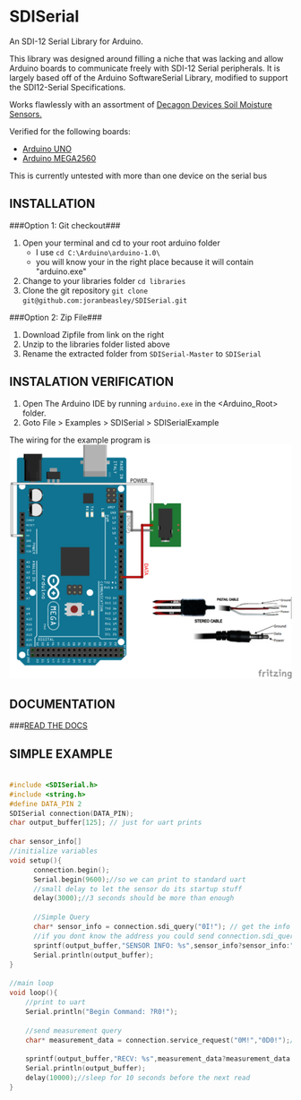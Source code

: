 SDISerial 
=========

An SDI-12 Serial Library for Arduino.

This library was designed around filling a niche that was lacking and allow Arduino boards to communicate freely with SDI-12 Serial peripherals.  It is largely based off of the Arduino SoftwareSerial Library, modified to support the SDI12-Serial Specifications.

Works flawlessly with an assortment of [Decagon Devices Soil Moisture Sensors.](http://www.decagon.com/products/soils/)

Verified for the following boards: 
   - [Arduino UNO](http://arduino.cc/en/Main/arduinoBoardUno)
   - [Arduino MEGA2560](http://arduino.cc/en/Main/ArduinoBoardMega2560)

This is currently untested with more than one device on the serial bus

INSTALLATION
------------
###Option 1: Git checkout###
1. Open your terminal and cd to your root arduino folder
	- I use `cd C:\Arduino\arduino-1.0\`
	- you will know your in the right place because it will contain "arduino.exe"
2. Change to your libraries folder `cd libraries`
3. Clone the git repository `git clone git@github.com:joranbeasley/SDISerial.git`
	
###Option 2: Zip File###
1. Download Zipfile from link on the right
2. Unzip to the libraries folder listed above
3. Rename the extracted folder from `SDISerial-Master` to `SDISerial`
	
INSTALATION VERIFICATION
------------------------
1. Open The Arduino IDE by running `arduino.exe` in the <Arduino_Root> folder.
2. Goto File > Examples > SDISerial > SDISerialExample

The wiring for the example program is 
![Wiring Diagram](examples/ATMEGA_SDI_HOOKUP.png)

DOCUMENTATION
-------------
###[READ THE DOCS](https://dl.dropboxusercontent.com/u/18004504/Arduino/SDISerial/index.html)

SIMPLE EXAMPLE
--------------

```c++

#include <SDISerial.h>
#include <string.h>
#define DATA_PIN 2
SDISerial connection(DATA_PIN);
char output_buffer[125]; // just for uart prints

char sensor_info[]
//initialize variables
void setup(){
      connection.begin();
      Serial.begin(9600);//so we can print to standard uart
      //small delay to let the sensor do its startup stuff
      delay(3000);//3 seconds should be more than enough
	  
	  //Simple Query  
	  char* sensor_info = connection.sdi_query("0I!"); // get the info for the sensor at address 0 
	  //if you dont know the address you could send connection.sdi_query("?I!");
	  sprintf(output_buffer,"SENSOR INFO: %s",sensor_info?sensor_info:"No Response Recieved!!");
      Serial.println(output_buffer);
}

//main loop
void loop(){
    //print to uart
    Serial.println("Begin Command: ?R0!");
    
    //send measurement query 
    char* measurement_data = connection.service_request("0M!","0D0!");//get measurement data from sensor 0
    
    sprintf(output_buffer,"RECV: %s",measurement_data?measurement_data:"No Response Recieved!!");
    Serial.println(output_buffer);
    delay(10000);//sleep for 10 seconds before the next read
}
```